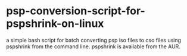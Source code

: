# psp-conversion-script-for-pspshrink-on-linux
a simple bash script for batch converting psp iso files to cso files using pspshrink from the command line. pspshrink is available from the AUR.
